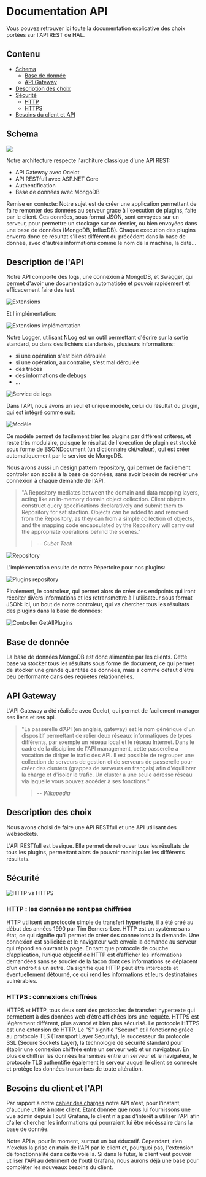 Documentation API
=================

Vous pouvez retrouver ici toute la documentation explicative des choix portées sur l'API REST de HAL.


Contenu
--------

- [Schema](#schema)
    - [Base de donnée](#base-de-donnée)
    - [API Gateway](#api-gateway)
- [Description des choix](#description-des-choix)
- [Sécurité](#sécurité)
    - [HTTP](#http-les-données-ne-sont-pas-chiffrées)
    - [HTTPS](#https-connexions-chiffrées)
- [Besoins du client et API](#besoins-du-client-et-lapi) 



Schema
--------

![](files/diag_api.png)

Notre architecture respecte l'architure classique d'une API REST:
* API Gateway avec Ocelot
* API RESTfull avec ASP.NET Core
* Authentification
* Base de données avec MongoDB

Remise en contexte:
Notre sujet est de créer une application permettant de faire remonter des données au serveur grace à l'execution de plugins, faite par le client. Ces données, sous format JSON, sont envoyées sur un serveur, pour permettre un stockage sur ce dernier, ou bien envoyées dans une base de données (MongoDB, InfluxDB). 
Chaque execution des plugins enverra donc ce résultat s'il est différent du précédent dans la base de donnée, avec d'autres informations comme le nom de la machine, la date...

## Description de l'API

Notre API comporte des logs, une connexion à MongoDB, et Swagger, qui permet d'avoir une documentation automatisée et pouvoir rapidement et efficacement faire des test.

![Extensions](files/configureservices.png)

Et l'implémentation:

![Extensions implémentation](files/customextensions.png)

Notre Logger, utilisant NLog est un outil permettant d'écrire sur la sortie standard, ou dans des fichiers standarisés, plusieurs informations:
* si une opération s'est bien déroulée
* si une opération, au contraire, s'est mal déroulée
* des traces
* des informations de debugs
* ...

![Service de logs](files/loggerservice.png)


Dans l'API, nous avons un seul et unique modèle, celui du résultat du plugin, qui est intégré comme suit:

![Modèle](files/pluginmodel.png)

Ce modèle permet de facilement trier les plugins par différent critéres, et reste très modulaire, puisque le résultat de l'execution de plugin est stocké sous forme de BSONDocument (un dictionnaire clé/valeur), qui est créer automatiquement par le service de MongoDB.

Nous avons aussi un design pattern repository, qui permet de facilement controler son accès à la base de données, sans avoir besoin de recréer une connexion à chaque demande de l'API.

> "A Repository mediates between the domain and data mapping layers, acting like an in-memory domain object collection. Client objects construct query specifications declaratively and submit them to Repository for satisfaction. Objects can be added to and removed from the Repository, as they can from a simple collection of objects, and the mapping code encapsulated by the Repository will carry out the appropriate operations behind the scenes."
> > -- <cite>Cubet Tech</cite>

![Repository](files/repobase.png)

L'implémentation ensuite de notre Répertoire pour nos plugins:

![Plugins repository](files/pluginrepo.png)


Finalement, le controleur, qui permet alors de créer des endpoints qui iront récolter divers informations et les retransmettre à l'utilisateur sous format JSON:
Ici, un bout de notre controleur, qui va chercher tous les résultats des plugins dans la base de données:

![Controller GetAllPlugins](files/getallplugins.png)

## Base de donnée


La base de données MongoDB est donc alimentée par les clients. Cette base va stocker tous les résultats sous forme de document, ce qui permet de stocker une grande quantitée de données, mais a comme défaut d'être peu performante dans des reqûetes relationnelles.

## API Gateway


L'API Gateway a été réalisée avec Ocelot, qui permet de facilement manager ses liens et ses api.

> "La passerelle d’API (en anglais, gateway) est le nom générique d'un dispositif permettant de relier deux réseaux informatiques de types différents, par exemple un réseau local et le réseau Internet. Dans le cadre de la discipline de l'API management, cette passerelle a vocation de diriger le trafic des API. Il est possible de regrouper une collection de serveurs de gestion et de serveurs de passerelle pour créer des clusters (grappes de serveurs en français) afin d'équilibrer la charge et d'isoler le trafic. Un cluster a une seule adresse réseau via laquelle vous pouvez accéder à ses fonctions."
> > -- <cite>Wikepedia</cite>

Description des choix
---------------------

Nous avons choisi de faire une API RESTfull et une API utilisant des websockets.

L'API RESTfull est basique. Elle permet de retrouver tous les résultats de tous les plugins, permettant alors de pouvoir maninipuler les différents résultats.



## Sécurité


![HTTP vs HTTPS](files/httpvshttps.png)


### HTTP : les données ne sont pas chiffrées
HTTP utilisent un protocole simple de transfert hypertexte, il a été créé au début des années 1990 par Tim Berners-Lee.
HTTP est un système sans état, ce qui signifie qu’il permet de créer des connexions à la demande. Une connexion est sollicitée et le navigateur web envoie la demande au serveur qui répond en ouvrant la page.
En tant que protocole de couche d’application, l’unique objectif de HTTP est d’afficher les informations demandées sans se soucier de la façon dont ces informations se déplacent d’un endroit à un autre. Ca signifie que HTTP peut être intercepté et éventuellement détourné, ce qui rend les informations et leurs destinataires vulnérables.

### HTTPS : connexions chiffrées
HTTPS et HTTP, tous deux sont des protocoles de transfert hypertexte qui permettent à des données web d’être affichées lors une requête. HTTPS est légèrement différent, plus avancé et bien plus sécurisé.
Le protocole HTTPS est une extension de HTTP. Le  "S" signifie "Secure" et il fonctionne grâce au protocole TLS (Transport Layer Security), le successeur du protocole SSL (Secure Sockets Layer), la technologie de sécurité standard pour établir une connexion chiffrée entre un serveur web et un navigateur.
En plus de chiffrer les données transmises entre un serveur et le navigateur, le protocole TLS authentifie également le serveur auquel le client se connecte et protège les données transmises de toute altération.



Besoins du client et l'API
----------------

Par rapport à notre [cahier des charges](../cahierdescharges.pdf) notre API n'est, pour l'instant, d'aucune utilité à notre client. Etant donnée que nous lui fournissons une vue admin depuis l'outil Grafana, le client n'a pas d'intérêt à utiliser l'API afin d'aller chercher les informations qui pourraient lui être nécéssaire dans la base de donnée.

Notre API a, pour le moment, surtout un but éducatif. Cependant, rien n'exclus la prise en main de l'API par le client et, pourquoi pas, l'extension de fonctionnalité dans cette voie la. Si dans le futur, le client veut pouvoir utiliser l'API au détriment de l'outil Grafana, nous aurons déjà une base pour compléter les nouveaux besoins du client.
